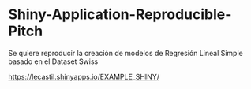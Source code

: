 # Shiny-Application-Reproducible-Pitch

Se quiere reproducir la creación de modelos de Regresión Lineal Simple basado en el Dataset Swiss

https://lecastil.shinyapps.io/EXAMPLE_SHINY/

